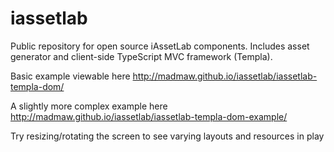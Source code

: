 iassetlab
=========

Public repository for open source iAssetLab components. Includes asset generator and client-side TypeScript MVC framework (Templa).

Basic example viewable here http://madmaw.github.io/iassetlab/iassetlab-templa-dom/

A slightly more complex example here http://madmaw.github.io/iassetlab/iassetlab-templa-dom-example/

Try resizing/rotating the screen to see varying layouts and resources in play
